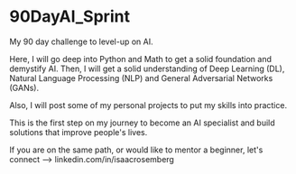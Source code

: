 # 90DayAI_Sprint
My 90 day challenge to level-up on AI.

Here, I will go deep into Python and Math to get a solid foundation and demystify AI. Then, I will get a solid understanding of Deep Learning (DL), Natural Language Processing (NLP) and General Adversarial Networks (GANs).

Also, I will post some of my personal projects to put my skills into practice.

This is the first step on my journey to become an AI specialist and build solutions that improve people's lives.

If you are on the same path, or would like to mentor a beginner, let's connect --> linkedin.com/in/isaacrosemberg
